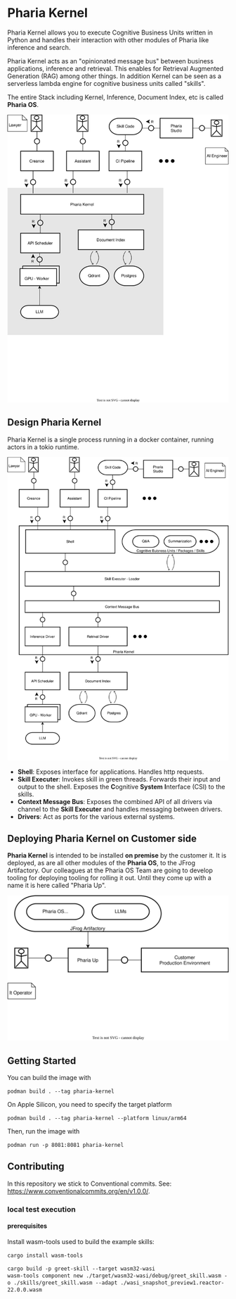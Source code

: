 # Pharia Kernel

Pharia Kernel allows you to execute Cognitive Business Units written in Python and handles their interaction with other modules of Pharia like inference and search.

Pharia Kernel acts as an "opinionated message bus" between business applications, inference and retrieval. This enables for Retrieval Augmented Generation (RAG) among other things. In addition Kernel can be seen as a serverless lambda engine for cognitive business units called "skills".

The entire Stack including Kernel, Inference, Document Index, etc is called **Pharia OS**.

![Block Diagram Pharia OS](./tam/pharia-os-running.drawio.svg)

## Design Pharia Kernel

Pharia Kernel is a single process running in a docker container, running actors in a tokio runtime.

![Block Diagram Kernel Overview](./tam/kernel-block.drawio.svg)

- **Shell**: Exposes interface for applications. Handles http requests.
- **Skill Executer**: Invokes skill in green threads. Forwards their input and output to the shell. Exposes the **C**ognitive **System** **I**nterface (CSI) to the skills.
- **Context Message Bus**: Exposes the combined API of all drivers via channel to the **Skill Executer** and handles messaging between drivers.
- **Drivers**: Act as ports for the various external systems.

## Deploying Pharia Kernel on Customer side

**Pharia Kernel** is intended to be installed **on premise** by the customer it. It is deployed, as are all other modules of the **Pharia OS**, to the JFrog Artifactory. Our colleagues at the Pharia OS Team are going to develop tooling for deploying tooling for rolling it out. Until they come up with a name it is here called "Pharia Up".

![Block Diagram Pharia OS deploy](./tam/pharia-os-deployment.drawio.svg)

## Getting Started

You can build the image with

```shell
podman build . --tag pharia-kernel
```

On Apple Silicon, you need to specify the target platform

```shell
podman build . --tag pharia-kernel --platform linux/arm64
```

Then, run the image with

```shell
podman run -p 8081:8081 pharia-kernel
```

## Contributing

In this repository we stick to Conventional commits. See: <https://www.conventionalcommits.org/en/v1.0.0/>.

### local test execution

#### prerequisites

Install wasm-tools used to build the example skills:

```shell
cargo install wasm-tools
```

```shell
cargo build -p greet-skill --target wasm32-wasi
wasm-tools component new ./target/wasm32-wasi/debug/greet_skill.wasm -o ./skills/greet_skill.wasm --adapt ./wasi_snapshot_preview1.reactor-22.0.0.wasm
```
